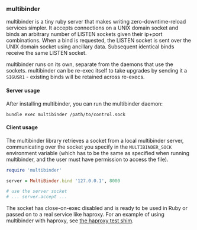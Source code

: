 ### multibinder

multibinder is a tiny ruby server that makes writing zero-downtime-reload services simpler. It accepts connections on a UNIX domain socket and binds an arbitrary number of LISTEN sockets given their ip+port combinations. When a bind is requested, the LISTEN socket is sent over the UNIX domain socket using ancillary data. Subsequent identical binds receive the same LISTEN socket.

multibinder runs on its own, separate from the daemons that use the sockets. multibinder can be re-exec itself to take upgrades by sending it a `SIGUSR1` - existing binds will be retained across re-execs.

#### Server usage

After installing multibinder, you can run the multibinder daemon:

```
bundle exec multibinder /path/to/control.sock
```

#### Client usage

The multibinder library retrieves a socket from a local multibinder server, communicating over the socket you specify in the `MULTIBINDER_SOCK` environment variable (which has to be the same as specified when running multibinder, and the user must have permission to access the file).

```ruby
require 'multibinder'

server = MultiBinder.bind '127.0.0.1', 8000

# use the server socket
# ... server.accept ...
```

The socket has close-on-exec disabled and is ready to be used in Ruby or passed on to a real service like haproxy. For an example of using multibinder with haproxy, see [the haproxy test shim](https://github.com/theojulienne/multibinder/blob/master/test/haproxy_shim.rb).
